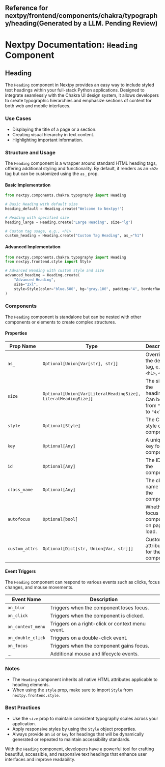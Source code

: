 ##  Reference for nextpy/frontend/components/chakra/typography/heading(Generated by a LLM. Pending Review)

# Nextpy Documentation: `Heading` Component

## Heading

The `Heading` component in Nextpy provides an easy way to include styled text headings within your full-stack Python applications. Designed to integrate seamlessly with the Chakra UI design system, it allows developers to create typographic hierarchies and emphasize sections of content for both web and mobile interfaces.

### Use Cases

- Displaying the title of a page or a section.
- Creating visual hierarchy in text content.
- Highlighting important information.

### Structure and Usage

The `Heading` component is a wrapper around standard HTML heading tags, offering additional styling and functionality. By default, it renders as an `<h2>` tag but can be customized using the `as_` prop.

#### Basic Implementation

```python
from nextpy.components.chakra.typography import Heading

# Basic Heading with default size
heading_default = Heading.create("Welcome to Nextpy!")

# Heading with specified size
heading_large = Heading.create("Large Heading", size="lg")

# Custom tag usage, e.g., <h1>
custom_heading = Heading.create("Custom Tag Heading", as_="h1")
```

#### Advanced Implementation

```python
from nextpy.components.chakra.typography import Heading
from nextpy.frontend.style import Style

# Advanced Heading with custom style and size
advanced_heading = Heading.create(
    "Advanced Heading",
    size="2xl",
    style=Style(color="blue.500", bg="gray.100", padding="4", borderRadius="md")
)
```

### Components

The `Heading` component is standalone but can be nested with other components or elements to create complex structures.

#### Properties

| Prop Name      | Type                                                        | Description                                               |
| -------------- | ----------------------------------------------------------- | --------------------------------------------------------- |
| `as_`          | `Optional[Union[Var[str], str]]`                            | Overrides the default tag, e.g., `<h1>`, `<h3>`.          |
| `size`         | `Optional[Union[Var[LiteralHeadingSize], LiteralHeadingSize]]` | The size of the heading. Can be from `"xs"` to `"4xl"`.   |
| `style`        | `Optional[Style]`                                           | The CSS style of the component.                            |
| `key`          | `Optional[Any]`                                             | A unique key for the component.                            |
| `id`           | `Optional[Any]`                                             | The ID for the component.                                  |
| `class_name`   | `Optional[Any]`                                             | The class name for the component.                          |
| `autofocus`    | `Optional[bool]`                                            | Whether to focus the component on page load.               |
| `custom_attrs` | `Optional[Dict[str, Union[Var, str]]]`                      | Custom attributes for the component.                       |

#### Event Triggers

The `Heading` component can respond to various events such as clicks, focus changes, and mouse movements.

| Event Name         | Description                            |
| ------------------ | -------------------------------------- |
| `on_blur`          | Triggers when the component loses focus. |
| `on_click`         | Triggers when the component is clicked.  |
| `on_context_menu`  | Triggers on a right-click or context menu event. |
| `on_double_click`  | Triggers on a double-click event.         |
| `on_focus`         | Triggers when the component gains focus.  |
| ...                | Additional mouse and lifecycle events.    |

### Notes

- The `Heading` component inherits all native HTML attributes applicable to heading elements.
- When using the `style` prop, make sure to import `Style` from `nextpy.frontend.style`.

### Best Practices

- Use the `size` prop to maintain consistent typography scales across your application.
- Apply responsive styles by using the `Style` object properties.
- Always provide an `id` or `key` for headings that will be dynamically generated or repeated to maintain accessibility standards.

With the `Heading` component, developers have a powerful tool for crafting beautiful, accessible, and responsive text headings that enhance user interfaces and improve readability.